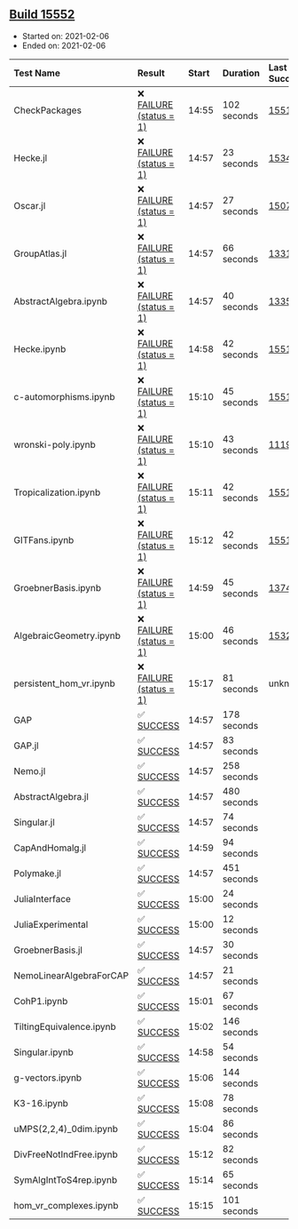 ## [Build 15552](https://oscarci.mathematik.uni-kl.de/job/oscar/15552/)

* Started on: 2021-02-06
* Ended on: 2021-02-06

| Test Name    | Result | Start | Duration | Last Success | First Failure |
|:-------------|:-------|:------|:---------|:-------------|:--------------|
| CheckPackages | ❌ [FAILURE (status = 1)](https://oscarci.mathematik.uni-kl.de/job/oscar/15552/artifact/logs/build-15552/CheckPackages.log) | 14:55 | 102 seconds | [15514](https://oscarci.mathematik.uni-kl.de/job/oscar/15514/) | [15515](https://oscarci.mathematik.uni-kl.de/job/oscar/15515/) |
| Hecke.jl | ❌ [FAILURE (status = 1)](https://oscarci.mathematik.uni-kl.de/job/oscar/15552/artifact/logs/build-15552/Hecke.jl.log) | 14:57 | 23 seconds | [15344](https://oscarci.mathematik.uni-kl.de/job/oscar/15344/) | [15348](https://oscarci.mathematik.uni-kl.de/job/oscar/15348/) |
| Oscar.jl | ❌ [FAILURE (status = 1)](https://oscarci.mathematik.uni-kl.de/job/oscar/15552/artifact/logs/build-15552/Oscar.jl.log) | 14:57 | 27 seconds | [15079](https://oscarci.mathematik.uni-kl.de/job/oscar/15079/) | [15080](https://oscarci.mathematik.uni-kl.de/job/oscar/15080/) |
| GroupAtlas.jl | ❌ [FAILURE (status = 1)](https://oscarci.mathematik.uni-kl.de/job/oscar/15552/artifact/logs/build-15552/GroupAtlas.jl.log) | 14:57 | 66 seconds | [13311](https://oscarci.mathematik.uni-kl.de/job/oscar/13311/) | [13312](https://oscarci.mathematik.uni-kl.de/job/oscar/13312/) |
| AbstractAlgebra.ipynb | ❌ [FAILURE (status = 1)](https://oscarci.mathematik.uni-kl.de/job/oscar/15552/artifact/logs/build-15552/AbstractAlgebra.ipynb.log) | 14:57 | 40 seconds | [13355](https://oscarci.mathematik.uni-kl.de/job/oscar/13355/) | [13356](https://oscarci.mathematik.uni-kl.de/job/oscar/13356/) |
| Hecke.ipynb | ❌ [FAILURE (status = 1)](https://oscarci.mathematik.uni-kl.de/job/oscar/15552/artifact/logs/build-15552/Hecke.ipynb.log) | 14:58 | 42 seconds | [15514](https://oscarci.mathematik.uni-kl.de/job/oscar/15514/) | [15515](https://oscarci.mathematik.uni-kl.de/job/oscar/15515/) |
| c-automorphisms.ipynb | ❌ [FAILURE (status = 1)](https://oscarci.mathematik.uni-kl.de/job/oscar/15552/artifact/logs/build-15552/c-automorphisms.ipynb.log) | 15:10 | 45 seconds | [15514](https://oscarci.mathematik.uni-kl.de/job/oscar/15514/) | [15515](https://oscarci.mathematik.uni-kl.de/job/oscar/15515/) |
| wronski-poly.ipynb | ❌ [FAILURE (status = 1)](https://oscarci.mathematik.uni-kl.de/job/oscar/15552/artifact/logs/build-15552/wronski-poly.ipynb.log) | 15:10 | 43 seconds | [11192](https://oscarci.mathematik.uni-kl.de/job/oscar/11192/) | [11193](https://oscarci.mathematik.uni-kl.de/job/oscar/11193/) |
| Tropicalization.ipynb | ❌ [FAILURE (status = 1)](https://oscarci.mathematik.uni-kl.de/job/oscar/15552/artifact/logs/build-15552/Tropicalization.ipynb.log) | 15:11 | 42 seconds | [15514](https://oscarci.mathematik.uni-kl.de/job/oscar/15514/) | [15515](https://oscarci.mathematik.uni-kl.de/job/oscar/15515/) |
| GITFans.ipynb | ❌ [FAILURE (status = 1)](https://oscarci.mathematik.uni-kl.de/job/oscar/15552/artifact/logs/build-15552/GITFans.ipynb.log) | 15:12 | 42 seconds | [15514](https://oscarci.mathematik.uni-kl.de/job/oscar/15514/) | [15515](https://oscarci.mathematik.uni-kl.de/job/oscar/15515/) |
| GroebnerBasis.ipynb | ❌ [FAILURE (status = 1)](https://oscarci.mathematik.uni-kl.de/job/oscar/15552/artifact/logs/build-15552/GroebnerBasis.ipynb.log) | 14:59 | 45 seconds | [13748](https://oscarci.mathematik.uni-kl.de/job/oscar/13748/) | [13749](https://oscarci.mathematik.uni-kl.de/job/oscar/13749/) |
| AlgebraicGeometry.ipynb | ❌ [FAILURE (status = 1)](https://oscarci.mathematik.uni-kl.de/job/oscar/15552/artifact/logs/build-15552/AlgebraicGeometry.ipynb.log) | 15:00 | 46 seconds | [15322](https://oscarci.mathematik.uni-kl.de/job/oscar/15322/) | [15323](https://oscarci.mathematik.uni-kl.de/job/oscar/15323/) |
| persistent_hom_vr.ipynb | ❌ [FAILURE (status = 1)](https://oscarci.mathematik.uni-kl.de/job/oscar/15552/artifact/logs/build-15552/persistent_hom_vr.ipynb.log) | 15:17 | 81 seconds | unknown | unknown |
| GAP | ✅ [SUCCESS](https://oscarci.mathematik.uni-kl.de/job/oscar/15552/artifact/logs/build-15552/GAP.log) | 14:57 | 178 seconds |  |  |
| GAP.jl | ✅ [SUCCESS](https://oscarci.mathematik.uni-kl.de/job/oscar/15552/artifact/logs/build-15552/GAP.jl.log) | 14:57 | 83 seconds |  |  |
| Nemo.jl | ✅ [SUCCESS](https://oscarci.mathematik.uni-kl.de/job/oscar/15552/artifact/logs/build-15552/Nemo.jl.log) | 14:57 | 258 seconds |  |  |
| AbstractAlgebra.jl | ✅ [SUCCESS](https://oscarci.mathematik.uni-kl.de/job/oscar/15552/artifact/logs/build-15552/AbstractAlgebra.jl.log) | 14:57 | 480 seconds |  |  |
| Singular.jl | ✅ [SUCCESS](https://oscarci.mathematik.uni-kl.de/job/oscar/15552/artifact/logs/build-15552/Singular.jl.log) | 14:57 | 74 seconds |  |  |
| CapAndHomalg.jl | ✅ [SUCCESS](https://oscarci.mathematik.uni-kl.de/job/oscar/15552/artifact/logs/build-15552/CapAndHomalg.jl.log) | 14:59 | 94 seconds |  |  |
| Polymake.jl | ✅ [SUCCESS](https://oscarci.mathematik.uni-kl.de/job/oscar/15552/artifact/logs/build-15552/Polymake.jl.log) | 14:57 | 451 seconds |  |  |
| JuliaInterface | ✅ [SUCCESS](https://oscarci.mathematik.uni-kl.de/job/oscar/15552/artifact/logs/build-15552/JuliaInterface.log) | 15:00 | 24 seconds |  |  |
| JuliaExperimental | ✅ [SUCCESS](https://oscarci.mathematik.uni-kl.de/job/oscar/15552/artifact/logs/build-15552/JuliaExperimental.log) | 15:00 | 12 seconds |  |  |
| GroebnerBasis.jl | ✅ [SUCCESS](https://oscarci.mathematik.uni-kl.de/job/oscar/15552/artifact/logs/build-15552/GroebnerBasis.jl.log) | 14:57 | 30 seconds |  |  |
| NemoLinearAlgebraForCAP | ✅ [SUCCESS](https://oscarci.mathematik.uni-kl.de/job/oscar/15552/artifact/logs/build-15552/NemoLinearAlgebraForCAP.log) | 14:57 | 21 seconds |  |  |
| CohP1.ipynb | ✅ [SUCCESS](https://oscarci.mathematik.uni-kl.de/job/oscar/15552/artifact/logs/build-15552/CohP1.ipynb.log) | 15:01 | 67 seconds |  |  |
| TiltingEquivalence.ipynb | ✅ [SUCCESS](https://oscarci.mathematik.uni-kl.de/job/oscar/15552/artifact/logs/build-15552/TiltingEquivalence.ipynb.log) | 15:02 | 146 seconds |  |  |
| Singular.ipynb | ✅ [SUCCESS](https://oscarci.mathematik.uni-kl.de/job/oscar/15552/artifact/logs/build-15552/Singular.ipynb.log) | 14:58 | 54 seconds |  |  |
| g-vectors.ipynb | ✅ [SUCCESS](https://oscarci.mathematik.uni-kl.de/job/oscar/15552/artifact/logs/build-15552/g-vectors.ipynb.log) | 15:06 | 144 seconds |  |  |
| K3-16.ipynb | ✅ [SUCCESS](https://oscarci.mathematik.uni-kl.de/job/oscar/15552/artifact/logs/build-15552/K3-16.ipynb.log) | 15:08 | 78 seconds |  |  |
| uMPS(2,2,4)_0dim.ipynb | ✅ [SUCCESS](https://oscarci.mathematik.uni-kl.de/job/oscar/15552/artifact/logs/build-15552/uMPS-2-2-4-_0dim.ipynb.log) | 15:04 | 86 seconds |  |  |
| DivFreeNotIndFree.ipynb | ✅ [SUCCESS](https://oscarci.mathematik.uni-kl.de/job/oscar/15552/artifact/logs/build-15552/DivFreeNotIndFree.ipynb.log) | 15:12 | 82 seconds |  |  |
| SymAlgIntToS4rep.ipynb | ✅ [SUCCESS](https://oscarci.mathematik.uni-kl.de/job/oscar/15552/artifact/logs/build-15552/SymAlgIntToS4rep.ipynb.log) | 15:14 | 65 seconds |  |  |
| hom_vr_complexes.ipynb | ✅ [SUCCESS](https://oscarci.mathematik.uni-kl.de/job/oscar/15552/artifact/logs/build-15552/hom_vr_complexes.ipynb.log) | 15:15 | 101 seconds |  |  |
